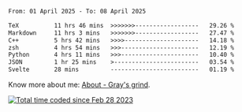 <!--START_SECTION:waka-->

```txt
From: 01 April 2025 - To: 08 April 2025

TeX          11 hrs 46 mins  >>>>>>>------------------   29.26 %
Markdown     11 hrs 3 mins   >>>>>>>------------------   27.47 %
C++          5 hrs 42 mins   >>>>---------------------   14.18 %
zsh          4 hrs 54 mins   >>>----------------------   12.19 %
Python       4 hrs 11 mins   >>>----------------------   10.40 %
JSON         1 hr 25 mins    >------------------------   03.54 %
Svelte       28 mins         -------------------------   01.19 %
```

<!--END_SECTION:waka-->

<!-- [![grayxu's github stats](https://github-readme-stats.vercel.app/api?username=grayxu&count_private=true&show_icons=true)](https://github.com/grayxu) -->

Know more about me: [About - Gray's grind](https://www.grayxu.cn/).
<p align="left">
  <a href="https://wakatime.com/@c69eb31e-43a1-463f-8968-c3449e386f57"><img src="https://wakatime.com/badge/user/c69eb31e-43a1-463f-8968-c3449e386f57.svg" title="Total time coded since Feb 28 2023" /></a>
</p>


